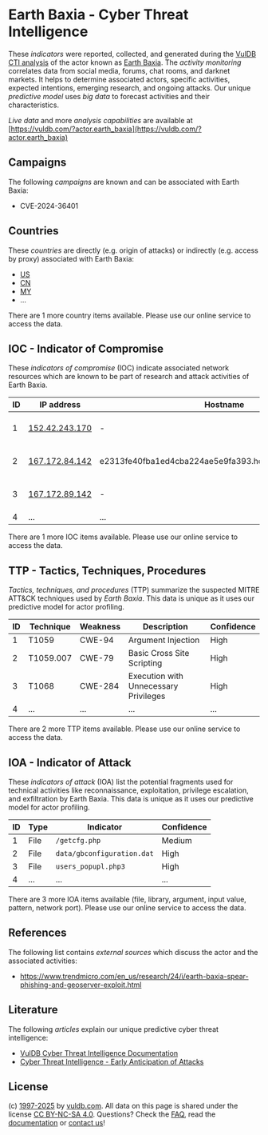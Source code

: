 # Earth Baxia - Cyber Threat Intelligence

These _indicators_ were reported, collected, and generated during the [VulDB CTI analysis](https://vuldb.com/?kb.cti) of the actor known as [Earth Baxia](https://vuldb.com/?actor.earth_baxia). The _activity monitoring_ correlates data from social media, forums, chat rooms, and darknet markets. It helps to determine associated actors, specific activities, expected intentions, emerging research, and ongoing attacks. Our unique _predictive model_ uses _big data_ to forecast activities and their characteristics.

_Live data_ and more _analysis capabilities_ are available at [https://vuldb.com/?actor.earth_baxia](https://vuldb.com/?actor.earth_baxia)

## Campaigns

The following _campaigns_ are known and can be associated with Earth Baxia:

* CVE-2024-36401

## Countries

These _countries_ are directly (e.g. origin of attacks) or indirectly (e.g. access by proxy) associated with Earth Baxia:

* [US](https://vuldb.com/?country.us)
* [CN](https://vuldb.com/?country.cn)
* [MY](https://vuldb.com/?country.my)
* ...

There are 1 more country items available. Please use our online service to access the data.

## IOC - Indicator of Compromise

These _indicators of compromise_ (IOC) indicate associated network resources which are known to be part of research and attack activities of Earth Baxia.

ID | IP address | Hostname | Campaign | Confidence
-- | ---------- | -------- | -------- | ----------
1 | [152.42.243.170](https://vuldb.com/?ip.152.42.243.170) | - | CVE-2024-36401 | High
2 | [167.172.84.142](https://vuldb.com/?ip.167.172.84.142) | e2313fe40fba1ed4cba224ae5e9fa393.hostedonsporestack.com | CVE-2024-36401 | High
3 | [167.172.89.142](https://vuldb.com/?ip.167.172.89.142) | - | CVE-2024-36401 | High
4 | ... | ... | ... | ...

There are 1 more IOC items available. Please use our online service to access the data.

## TTP - Tactics, Techniques, Procedures

_Tactics, techniques, and procedures_ (TTP) summarize the suspected MITRE ATT&CK techniques used by _Earth Baxia_. This data is unique as it uses our predictive model for actor profiling.

ID | Technique | Weakness | Description | Confidence
-- | --------- | -------- | ----------- | ----------
1 | T1059 | CWE-94 | Argument Injection | High
2 | T1059.007 | CWE-79 | Basic Cross Site Scripting | High
3 | T1068 | CWE-284 | Execution with Unnecessary Privileges | High
4 | ... | ... | ... | ...

There are 2 more TTP items available. Please use our online service to access the data.

## IOA - Indicator of Attack

These _indicators of attack_ (IOA) list the potential fragments used for technical activities like reconnaissance, exploitation, privilege escalation, and exfiltration by Earth Baxia. This data is unique as it uses our predictive model for actor profiling.

ID | Type | Indicator | Confidence
-- | ---- | --------- | ----------
1 | File | `/getcfg.php` | Medium
2 | File | `data/gbconfiguration.dat` | High
3 | File | `users_popupl.php3` | High
4 | ... | ... | ...

There are 3 more IOA items available (file, library, argument, input value, pattern, network port). Please use our online service to access the data.

## References

The following list contains _external sources_ which discuss the actor and the associated activities:

* https://www.trendmicro.com/en_us/research/24/i/earth-baxia-spear-phishing-and-geoserver-exploit.html

## Literature

The following _articles_ explain our unique predictive cyber threat intelligence:

* [VulDB Cyber Threat Intelligence Documentation](https://vuldb.com/?kb.cti)
* [Cyber Threat Intelligence - Early Anticipation of Attacks](https://www.scip.ch/en/?labs.20201022)

## License

(c) [1997-2025](https://vuldb.com/?kb.changelog) by [vuldb.com](https://vuldb.com/?kb.about). All data on this page is shared under the license [CC BY-NC-SA 4.0](https://creativecommons.org/licenses/by-nc-sa/4.0/). Questions? Check the [FAQ](https://vuldb.com/?kb.faq), read the [documentation](https://vuldb.com/?kb) or [contact us](https://vuldb.com/?contact)!
